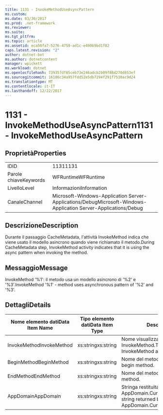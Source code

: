 ```yaml
---
title: 1131 - InvokeMethodUseAsyncPattern
ms.custom: 
ms.date: 03/30/2017
ms.prod: .net-framework
ms.reviewer: 
ms.suite: 
ms.tgt_pltfrm: 
ms.topic: article
ms.assetid: eca50fa7-5276-4759-ad1c-e490b9bd1f82
caps.latest.revision: "2"
author: dotnet-bot
ms.author: dotnetcontent
manager: wpickett
ms.workload: dotnet
ms.openlocfilehash: 739357df85ceb73e246adcb2b09f88d270d853ef
ms.sourcegitcommit: 16186c34a957fdd52e5db7294f291f7530ac9d24
ms.translationtype: MT
ms.contentlocale: it-IT
ms.lasthandoff: 12/22/2017
---
```

# <a name="1131---invokemethoduseasyncpattern"></a><span data-ttu-id="1864e-102">1131 - InvokeMethodUseAsyncPattern</span><span class="sxs-lookup"><span data-stu-id="1864e-102">1131 - InvokeMethodUseAsyncPattern</span></span>
## <a name="properties"></a><span data-ttu-id="1864e-103">Proprietà</span><span class="sxs-lookup"><span data-stu-id="1864e-103">Properties</span></span>  
  
|||  
|-|-|  
|<span data-ttu-id="1864e-104">ID</span><span class="sxs-lookup"><span data-stu-id="1864e-104">ID</span></span>|<span data-ttu-id="1864e-105">1131</span><span class="sxs-lookup"><span data-stu-id="1864e-105">1131</span></span>|  
|<span data-ttu-id="1864e-106">Parole chiave</span><span class="sxs-lookup"><span data-stu-id="1864e-106">Keywords</span></span>|<span data-ttu-id="1864e-107">WFRuntime</span><span class="sxs-lookup"><span data-stu-id="1864e-107">WFRuntime</span></span>|  
|<span data-ttu-id="1864e-108">Livello</span><span class="sxs-lookup"><span data-stu-id="1864e-108">Level</span></span>|<span data-ttu-id="1864e-109">Informazioni</span><span class="sxs-lookup"><span data-stu-id="1864e-109">Information</span></span>|  
|<span data-ttu-id="1864e-110">Canale</span><span class="sxs-lookup"><span data-stu-id="1864e-110">Channel</span></span>|<span data-ttu-id="1864e-111">Microsoft-Windows-Application Server-Applications/Debug</span><span class="sxs-lookup"><span data-stu-id="1864e-111">Microsoft-Windows-Application Server-Applications/Debug</span></span>|  
  
## <a name="description"></a><span data-ttu-id="1864e-112">Descrizione</span><span class="sxs-lookup"><span data-stu-id="1864e-112">Description</span></span>  
 <span data-ttu-id="1864e-113">Durante il passaggio CacheMetadata, l'attività InvokeMethod indica che viene usato il modello asincrono quando viene richiamato il metodo.</span><span class="sxs-lookup"><span data-stu-id="1864e-113">During CacheMetadata step, InvokeMethod activity indicates that it is using the async pattern when invoking the method.</span></span>  
  
## <a name="message"></a><span data-ttu-id="1864e-114">Messaggio</span><span class="sxs-lookup"><span data-stu-id="1864e-114">Message</span></span>  
 <span data-ttu-id="1864e-115">InvokeMethod '%1': il metodo usa un modello asincrono di '%2' e '%3'.</span><span class="sxs-lookup"><span data-stu-id="1864e-115">InvokeMethod '%1' - method uses asynchronous pattern of '%2' and '%3'.</span></span>  
  
## <a name="details"></a><span data-ttu-id="1864e-116">Dettagli</span><span class="sxs-lookup"><span data-stu-id="1864e-116">Details</span></span>  
  
|<span data-ttu-id="1864e-117">Nome elemento dati</span><span class="sxs-lookup"><span data-stu-id="1864e-117">Data Item Name</span></span>|<span data-ttu-id="1864e-118">Tipo elemento dati</span><span class="sxs-lookup"><span data-stu-id="1864e-118">Data Item Type</span></span>|<span data-ttu-id="1864e-119">Descrizione</span><span class="sxs-lookup"><span data-stu-id="1864e-119">Description</span></span>|  
|--------------------|--------------------|-----------------|  
|<span data-ttu-id="1864e-120">InvokeMethod</span><span class="sxs-lookup"><span data-stu-id="1864e-120">InvokeMethod</span></span>|<span data-ttu-id="1864e-121">xs:string</span><span class="sxs-lookup"><span data-stu-id="1864e-121">xs:string</span></span>|<span data-ttu-id="1864e-122">Nome visualizzato dell'attività InvokeMethod.</span><span class="sxs-lookup"><span data-stu-id="1864e-122">The display name of the InvokeMethod activity.</span></span>|  
|<span data-ttu-id="1864e-123">BeginMethod</span><span class="sxs-lookup"><span data-stu-id="1864e-123">BeginMethod</span></span>|<span data-ttu-id="1864e-124">xs:string</span><span class="sxs-lookup"><span data-stu-id="1864e-124">xs:string</span></span>|<span data-ttu-id="1864e-125">Nome del metodo Begin.</span><span class="sxs-lookup"><span data-stu-id="1864e-125">The name of the begin method.</span></span>|  
|<span data-ttu-id="1864e-126">EndMethod</span><span class="sxs-lookup"><span data-stu-id="1864e-126">EndMethod</span></span>|<span data-ttu-id="1864e-127">xs:string</span><span class="sxs-lookup"><span data-stu-id="1864e-127">xs:string</span></span>|<span data-ttu-id="1864e-128">Nome del metodo End.</span><span class="sxs-lookup"><span data-stu-id="1864e-128">The name of the end method.</span></span>|  
|<span data-ttu-id="1864e-129">AppDomain</span><span class="sxs-lookup"><span data-stu-id="1864e-129">AppDomain</span></span>|<span data-ttu-id="1864e-130">xs:string</span><span class="sxs-lookup"><span data-stu-id="1864e-130">xs:string</span></span>|<span data-ttu-id="1864e-131">Stringa restituita da AppDomain.CurrentDomain.FriendlyName.</span><span class="sxs-lookup"><span data-stu-id="1864e-131">The string returned by AppDomain.CurrentDomain.FriendlyName.</span></span>|
